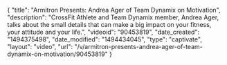 {
    "title": "Armitron Presents: Andrea Ager of Team Dynamix on Motivation",
    "description": "CrossFit Athlete and Team Dynamix member, Andrea Ager, talks about the small details that can make a big impact on your fitness, your attitude and your life.",
    "videoid": "90453819",
    "date_created": "1494375498",
    "date_modified": "1494434045",
    "type": "captivate",
    "layout": "video",
    "url": "\/v\/armitron-presents-andrea-ager-of-team-dynamix-on-motivation\/90453819"
}
